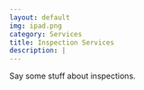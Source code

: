 ```yaml
---
layout: default
img: ipad.png
category: Services
title: Inspection Services
description: |
---
```

  Say some stuff about inspections.
